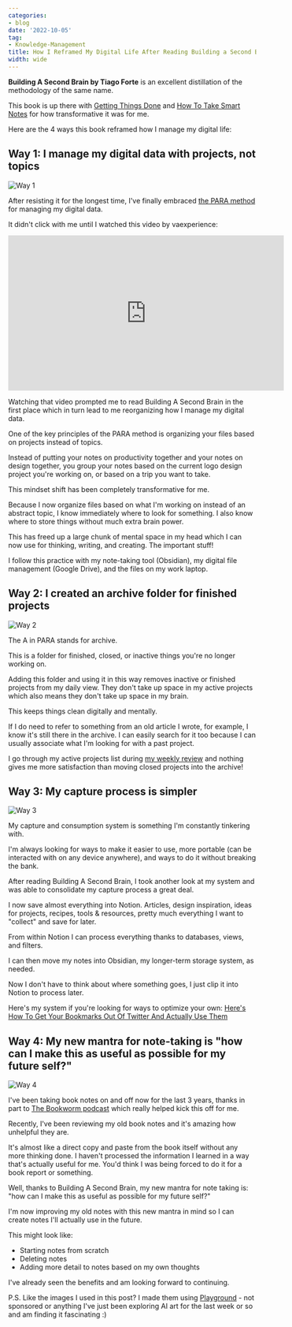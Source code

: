 ```yaml
---
categories:
- blog
date: '2022-10-05'
tag:
- Knowledge-Management
title: How I Reframed My Digital Life After Reading Building a Second Brain
width: wide
---
```


**Building A Second Brain by Tiago Forte** is an excellent distillation of the methodology of the same name.

This book is up there with [Getting Things Done](https://heymichellemac.com/getting-things-done-david-allen) and [How To Take Smart Notes](https://heymichellemac.com/how-to-take-smart-notes-sonke-ahrens) for how transformative it was for me.

Here are the 4 ways this book reframed how I manage my digital life: 

## Way 1: I manage my digital data with projects, not topics

![Way 1](/assets/images/2022/MXA22019/1.png)

After resisting it for the longest time, I've finally embraced [the PARA method](https://fortelabs.com/blog/para/) for managing my digital data.

It didn't click with me until I watched this video by vaexperience:

<iframe width="560" height="315" src="https://www.youtube.com/embed/-EGjENtvKT8" title="YouTube video player" frameborder="0" allow="accelerometer; autoplay; clipboard-write; encrypted-media; gyroscope; picture-in-picture" allowfullscreen></iframe>

Watching that video prompted me to read Building A Second Brain in the first place which in turn lead to me reorganizing how I manage my digital data.

One of the key principles of the PARA method is organizing your files based on projects instead of topics. 

Instead of putting your notes on productivity together and your notes on design together, you group your notes based on the current logo design project you're working on, or based on a trip you want to take.

This mindset shift has been completely transformative for me. 

Because I now organize files based on what I'm working on instead of an abstract topic, I know immediately where to look for something. I also know where to store things without much extra brain power.

This has freed up a large chunk of mental space in my head which I can now use for thinking, writing, and creating. The important stuff!

I follow this practice with my note-taking tool (Obsidian), my digital file management (Google Drive), and the files on my work laptop.

## Way 2: I created an archive folder for finished projects

![Way 2](/assets/images/2022/MXA22019/2.png)

The A in PARA stands for archive.

This is a folder for finished, closed, or inactive things you're no longer working on.

Adding this folder and using it in this way removes inactive or finished projects from my daily view. They don't take up space in my active projects which also means they don't take up space in my brain.

This keeps things clean digitally and mentally.

If I do need to refer to something from an old article I wrote, for example, I know it's still there in the archive. I can easily search for it too because I can usually associate what I'm looking for with a past project. 

I go through my active projects list during [my weekly review](https://heymichellemac.com/weekly-review-obsidian) and nothing gives me more satisfaction than moving closed projects into the archive!

## Way 3: My capture process is simpler

![Way 3](/assets/images/2022/MXA22019/3.png)

My capture and consumption system is something I'm constantly tinkering with.

I'm always looking for ways to make it easier to use, more portable (can be interacted with on any device anywhere), and ways to do it without breaking the bank.

After reading Building A Second Brain, I took another look at my system and was able to consolidate my capture process a great deal.

I now save almost everything into Notion. Articles, design inspiration, ideas for projects, recipes, tools & resources, pretty much everything I want to "collect" and save for later. 

From within Notion I can process everything thanks to databases, views, and filters.

I can then move my notes into Obsidian, my longer-term storage system, as needed. 

Now I don't have to think about where something goes, I just clip it into Notion to process later.

Here's my system if you're looking for ways to optimize your own: [Here's How To Get Your Bookmarks Out Of Twitter And Actually Use Them](https://heymichellemac.com/twitter-bookmarks)

## Way 4: My new mantra for note-taking is "how can I make this as useful as possible for my future self?"

![Way 4](/assets/images/2022/MXA22019/4.png)

I've been taking book notes on and off now for the last 3 years, thanks in part to [The Bookworm podcast](https://bookworm.fm/) which really helped kick this off for me.

Recently, I've been reviewing my old book notes and it's amazing how unhelpful they are. 

It's almost like a direct copy and paste from the book itself without any more thinking done. I haven't processed the information I learned in a way that's actually useful for me. You'd think I was being forced to do it for a book report or something.

Well, thanks to Building A Second Brain, my new mantra for note taking is: "how can I make this as useful as possible for my future self?"

I'm now improving my old notes with this new mantra in mind so I can create notes I'll actually use in the future.

This might look like:
- Starting notes from scratch
- Deleting notes
- Adding more detail to notes based on my own thoughts

I've already seen the benefits and am looking forward to continuing.

P.S. Like the images I used in this post? I made them using [Playground](https://playgroundai.com/create) - not sponsored or anything I've just been exploring AI art for the last week or so and am finding it fascinating :)